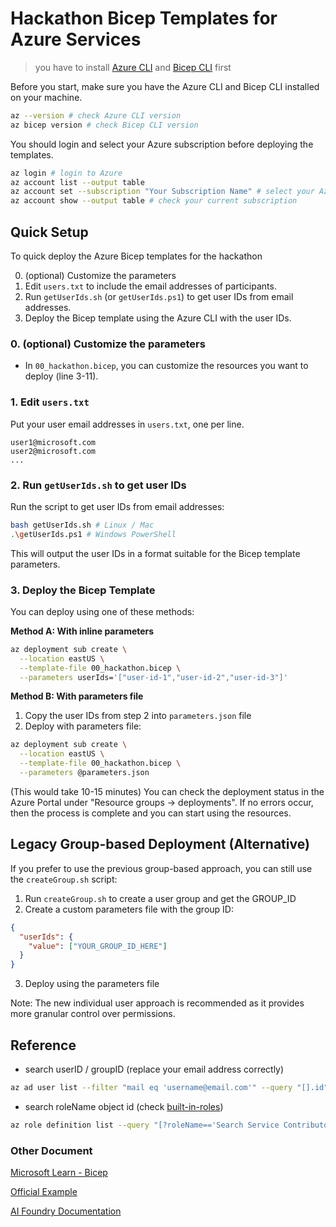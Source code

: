 # Hackathon Bicep Templates for Azure Services

> you have to install [Azure CLI](https://learn.microsoft.com/zh-tw/cli/azure/install-azure-cli?view=azure-cli-latest) and [Bicep CLI](https://learn.microsoft.com/zh-tw/azure/azure-resource-manager/bicep/install) first

Before you start, make sure you have the Azure CLI and Bicep CLI installed on your machine.
```bash
az --version # check Azure CLI version
az bicep version # check Bicep CLI version
```
You should login and select your Azure subscription before deploying the templates.
```bash
az login # login to Azure
az account list --output table
az account set --subscription "Your Subscription Name" # select your Azure subscription
az account show --output table # check your current subscription
```


## Quick Setup
To quick deploy the Azure Bicep templates for the hackathon

0. (optional) Customize the parameters
1. Edit `users.txt` to include the email addresses of participants.
2. Run `getUserIds.sh` (or `getUserIds.ps1`) to get user IDs from email addresses.
3. Deploy the Bicep template using the Azure CLI with the user IDs.

### 0. (optional) Customize the parameters
- In `00_hackathon.bicep`, you can customize the resources you want to deploy (line 3-11).


### 1. Edit `users.txt`
Put your user email addresses in `users.txt`, one per line. 
```
user1@microsoft.com
user2@microsoft.com
...
```

### 2. Run `getUserIds.sh` to get user IDs
Run the script to get user IDs from email addresses:
```bash
bash getUserIds.sh # Linux / Mac
.\getUserIds.ps1 # Windows PowerShell
```

This will output the user IDs in a format suitable for the Bicep template parameters.

### 3. Deploy the Bicep Template
You can deploy using one of these methods:

**Method A: With inline parameters**
```bash
az deployment sub create \
  --location eastUS \
  --template-file 00_hackathon.bicep \
  --parameters userIds='["user-id-1","user-id-2","user-id-3"]'
```

**Method B: With parameters file**
1. Copy the user IDs from step 2 into `parameters.json` file
2. Deploy with parameters file:
```bash
az deployment sub create \
  --location eastUS \
  --template-file 00_hackathon.bicep \
  --parameters @parameters.json
```
(This would take 10-15 minutes)
You can check the deployment status in the Azure Portal under "Resource groups -> deployments".
If no errors occur, then the process is complete and you can start using the resources.

## Legacy Group-based Deployment (Alternative)
If you prefer to use the previous group-based approach, you can still use the `createGroup.sh` script:

1. Run `createGroup.sh` to create a user group and get the GROUP_ID
2. Create a custom parameters file with the group ID:
```json
{
  "userIds": {
    "value": ["YOUR_GROUP_ID_HERE"]
  }
}
```
3. Deploy using the parameters file

Note: The new individual user approach is recommended as it provides more granular control over permissions.

## Reference

- search userID / groupID
(replace your email address correctly)
```bash
az ad user list --filter "mail eq 'username@email.com'" --query "[].id" -o tsv
```

- search roleName object id (check [built-in-roles](https://learn.microsoft.com/en-us/azure/role-based-access-control/built-in-roles))
```bash
az role definition list --query "[?roleName=='Search Service Contributor'].{Name:roleName, ID:name}" -o table
```
### Other Document

[Microsoft Learn - Bicep](https://learn.microsoft.com/zh-tw/azure/azure-resource-manager/bicep/overview)

[Official Example](https://learn.microsoft.com/zh-tw/azure/azure-resource-manager/bicep/quickstart-create-bicep-use-visual-studio-code)

[AI Foundry Documentation](https://learn.microsoft.com/en-us/azure/ai-foundry/how-to/create-resource-template)
